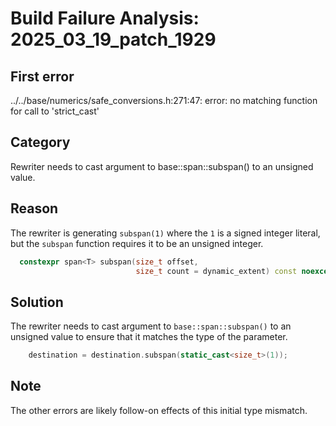 # Build Failure Analysis: 2025_03_19_patch_1929

## First error
../../base/numerics/safe_conversions.h:271:47: error: no matching function for call to 'strict_cast'

## Category
Rewriter needs to cast argument to base::span::subspan() to an unsigned value.

## Reason
The rewriter is generating `subspan(1)` where the `1` is a signed integer literal, but the `subspan` function requires it to be an unsigned integer.

```c++
  constexpr span<T> subspan(size_t offset,
                            size_t count = dynamic_extent) const noexcept {
```

## Solution
The rewriter needs to cast argument to `base::span::subspan()` to an unsigned value to ensure that it matches the type of the parameter.

```c++
    destination = destination.subspan(static_cast<size_t>(1));
```

## Note
The other errors are likely follow-on effects of this initial type mismatch.
